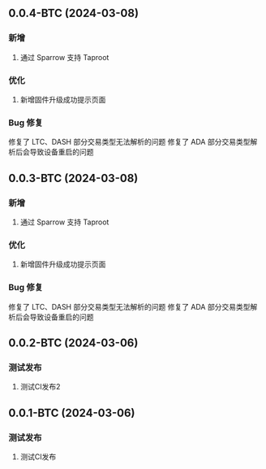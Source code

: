 ## 0.0.4-BTC (2024-03-08)

### 新增
1. 通过 Sparrow 支持 Taproot
### 优化
1. 新增固件升级成功提示页面
### Bug 修复
修复了 LTC、DASH 部分交易类型无法解析的问题
修复了 ADA 部分交易类型解析后会导致设备重启的问题

## 0.0.3-BTC (2024-03-08)

### 新增
1. 通过 Sparrow 支持 Taproot
### 优化
1. 新增固件升级成功提示页面
### Bug 修复
修复了 LTC、DASH 部分交易类型无法解析的问题
修复了 ADA 部分交易类型解析后会导致设备重启的问题


## 0.0.2-BTC (2024-03-06)

### 测试发布
1. 测试CI发布2

## 0.0.1-BTC (2024-03-06)

### 测试发布
1. 测试CI发布

